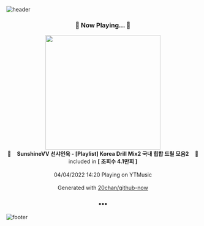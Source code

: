 ![header](https://capsule-render.vercel.app/api?type=wave&height=170&section=header&text=Hi.%20I'm%20SHIFT&fontColor=090707&fontAlignX=45&fontAlignY=65&fontSize=100)

<h3 align="center">🎵 Now Playing... 🎵</h3>
<p align="center">
  <a href="https://music.youtube.com/watch?v=IKMPygLw0MM">
    <img width="300" src="https://i.ytimg.com/vi/IKMPygLw0MM/sddefault.jpg?sqp=-oaymwEWCJADEOEBIAQqCghqEJQEGHgg6AJIWg&rs">
  </a>
  <br>
  🎵&nbsp&nbsp&nbsp <b>SunshineVV 선샤인욱 - [Playlist] Korea Drill Mix2 국내 힙합 드릴 모음2</b> &nbsp&nbsp&nbsp🎵
  <br>
  included in <b>[ 조회수 4.1만회 ]</b>
  
  <br />
  <br />
  04/04/2022 14:20 Playing on YTMusic
  <br />
  <br />
  Generated with <a href="https://github.com/20chan/github-now">20chan/github-now</a>
</p>

<h3 align="center">•••</h3>

![footer](https://capsule-render.vercel.app/api?type=wave&height=150&section=footer)

